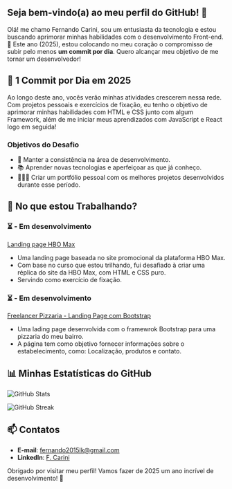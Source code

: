 ## Seja bem-vindo(a) ao meu perfil do GitHub! 👋

Olá! me chamo Fernando Carini, sou um entusiasta da tecnologia e estou buscando aprimorar minhas habilidades com o desenvolvimento Front-end.
🌟 Este ano (2025), estou colocando no meu coração o compromisso de subir pelo menos **um commit por dia**. Quero alcançar meu objetivo de me tornar um desenvolvedor!

## 🚀 1 Commit por Dia em 2025
Ao longo deste ano, vocês verão minhas atividades crescerem nessa rede. Com projetos pessoais e exercícios de fixação, eu tenho o objetivo de aprimorar minhas habilidades com HTML e CSS junto com algum Framework, além de me iniciar meus aprendizados com JavaScript e React logo em seguida!

### Objetivos do Desafio
- 🔄 Manter a consistência na área de desenvolvimento.
- 📚 Aprender novas tecnologias e aperfeiçoar as que já conheço.
- 👨🏻‍🎓 Criar um portfólio pessoal com os melhores projetos desenvolvidos durante esse período.

## 🌱 No que estou Trabalhando?

### ⏳ - Em desenvolvimento
[Landing page HBO Max](https://github.com/fscarini/hbomax)
- Uma landing page baseada no site promocional da plataforma HBO Max.
- Com base no curso que estou trilhando, fui desafiado à criar uma réplica do site da HBO Max, com HTML e CSS puro.
- Servindo como exercício de fixação.

### ⏳ - Em desenvolvimento
[Freelancer Pizzaria - Landing Page com Bootstrap](https://github.com/fscarini/bootstrap-pizzaria)
- Uma lading page desenvolvida com o framewrok Bootstrap para uma pizzaria do meu bairro.
- A página tem como objetivo fornecer informações sobre o estabelecimento, como: Localização, produtos e contato.

## 📊 Minhas Estatísticas do GitHub

![GitHub Stats](https://github-readme-stats.vercel.app/api?username=fscarini&show_icons=true&theme=radical)

![GitHub Streak](https://github-readme-streak-stats.herokuapp.com/?user=fscarini&theme=radical)

## 📫 Contatos
- **E-mail**: [fernando2015lk@gmail.com](mailto:fernando2015lk@gmail.com)
- **LinkedIn**: [F. Carini](https://www.linkedin.com/in/fscarini/)

Obrigado por visitar meu perfil! Vamos fazer de 2025 um ano incrível de desenvolvimento! 🎉

<!---
fscarini/fscarini is a ✨ special ✨ repository because its `README.md` (this file) appears on your GitHub profile.
You can click the Preview link to take a look at your changes.
--->
